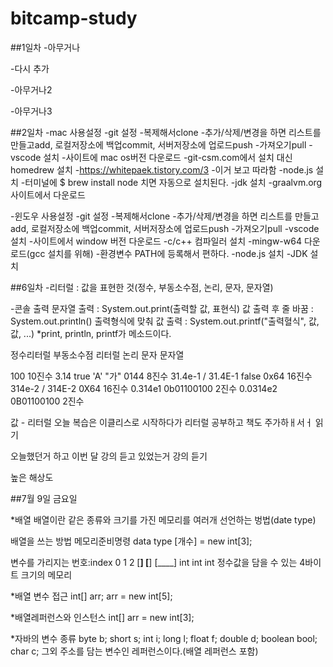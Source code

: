 # bitcamp-study

##1일차
-아무거나

-다시 추가

-아무거나2

-아무거나3

##2일차
-mac 사용설정
    -git 설정
        -복제해서clone
        -추가/삭제/변경을 하면 리스트를 만들고add, 로컬저장소에 백업commit, 서버저장소에 업로드push
        -가져오기pull
    -vscode 설치
        -사이트에 mac os버전 다운로드
    -git-csm.com에서 설치 대신 homedrew 설치
        -https://whitepaek.tistory.com/3
        -이거 보고 따라함
    -node.js 설치
        -터미널에 $ brew install node 치면 자동으로 설치된다.
    -jdk 설치
        -graalvm.org 사이트에서 다운로드

-윈도우 사용설정
    -git 설정
        -복제해서clone
        -추가/삭제/변경을 하면 리스트를 만들고add, 로컬저장소에 백업commit, 서버저장소에 업로드push
        -가져오기pull
    -vscode 설치
        -사이트에서 window 버전 다운로드
    -c/c++ 컴파일러 설치
        -mingw-w64 다운로드(gcc 설치를 위해)
        -환경변수 PATH에 등록해서 편하다.
    -node.js 설치
    -JDK 설치
    


##6일차 
-리터럴 : 값을 표현한 것(정수, 부동소수점, 논리, 문자, 문자열)
   
-콘솔 출력
문자열 출력 : System.out.print(출력할 값, 표현식)
값 출력 후 줄 바꿈 : System.out.println()
출력형식에 맞춰 값 출력 : System.out.printf("출력혈식", 값, 값, ...)
*print, println, printf가 메소드이다.

정수리터럴              부동소수점 리터럴       논리        문자        문자열

100 10진수              3.14                    true        'A'         "가"
0144 8진수              31.4e-1 / 31.4E-1       false
0x64 16진수             314e-2 / 314E-2
0X64 16진수             0.314e1
0b01100100 2진수        0.0314e2
0B01100100 2진수

값 - 리터럴
오늘 복습은 이클리스로 시작하다가
리터럴 공부하고
책도 주가하ㅐ서ㅓ 읽기

오늘했던거 하고 이번 달 강의 듣고 있었는거 강의 듣기

높은 해상도 
    



##7월 9일 금요일

*배열
배열이란 같은 종류와 크기를 가진 메모리를 여러개 선언하는 벙법(date type)

배열을 쓰는 방법
메모리준비명령 data type [개수]
= new int[3];

변수를 가리지는 번호:index
     0       1       2
   [____]  [____]  [____]
    int     int     int
정수값을 담을 수 있는 4바이트 크기의 메모리

*배열 변수 접근
int[] arr;
arr = new int[5];


*배열레퍼런스와 인스턴스
int[] arr = new int[3];

*자바의 변수 종류
byte b;
short s;
int i;
long l;
float f;
double d;
boolean bool;
char c;
그외 주소를 담는 변수인 레퍼런스이다.(배열 레퍼런스 포함)
    